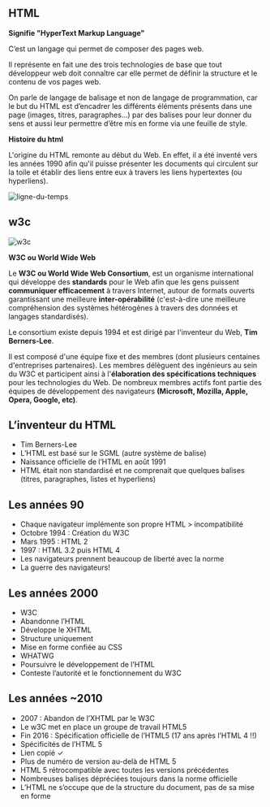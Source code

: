 ## HTML

**Signifie "HyperText Markup Language"**

C’est un langage qui permet de composer des pages web.

Il représente en fait une des trois technologies de base que tout développeur web doit connaître car elle permet de définir la structure et le contenu de vos pages web.

On parle de langage de balisage et non de langage de programmation, car le but du HTML est d’encadrer les différents éléments présents dans une page (images, titres, paragraphes...) par des balises pour leur donner du sens et aussi leur permettre d’être mis en forme via une feuille de style.

**Histoire du html**

L'origine du HTML remonte au début du Web.
En effet, il a été inventé vers les années 1990 afin qu'il puisse présenter les documents qui circulent sur la toile et établir des liens entre eux à travers les liens hypertextes (ou hyperliens).

![ligne-du-temps](https://github.com/user-attachments/assets/cff4bad0-234e-4e54-98f3-9663474d6df8)

## w3c

![w3c](https://github.com/user-attachments/assets/2d5e3b2e-2756-4bf5-b925-8dd44b7474f9)

**W3C ou World Wide Web**

Le **W3C ou World Wide Web Consortium**, est un organisme international qui développe des **standards** pour le Web afin que les gens puissent **communiquer efficacement** à travers Internet, autour de formats ouverts garantissant une meilleure **inter-opérabilité** (c'est-à-dire une meilleure compréhension des systèmes hétérogènes à travers des données et langages standardisés).

Le consortium existe depuis 1994 et est dirigé par l'inventeur du Web, **Tim Berners-Lee**.

Il est composé d'une équipe fixe et des membres (dont plusieurs centaines d'entreprises partenaires). Les membres délèguent des ingénieurs au sein du W3C et participent ainsi à l'**élaboration des spécifications techniques** pour les technologies du Web. De nombreux membres actifs font partie des équipes de développement des navigateurs **(Microsoft, Mozilla, Apple, Opera, Google, etc)**.

## L’inventeur du HTML

- Tim Berners-Lee
- L’HTML est basé sur le SGML (autre système de balise)
- Naissance officielle de l’HTML en août 1991
- HTML était non standardisé et ne comprenait que quelques balises (titres, paragraphes, listes et hyperliens)

## Les années 90

- Chaque navigateur implémente son propre HTML > incompatibilité
- Octobre 1994 : Création du W3C
- Mars 1995 : HTML 2
- 1997 : HTML 3.2 puis HTML 4
- Les navigateurs prennent beaucoup de liberté avec la norme
- La guerre des navigateurs!

## Les années 2000

- W3C
- Abandonne l’HTML
- Développe le XHTML
- Structure uniquement
- Mise en forme confiée au CSS
- WHATWG
- Poursuivre le développement de l’HTML
- Conteste l’autorité et le fonctionnement du W3C

## Les années ~2010

- 2007 : Abandon de l’XHTML par le W3C
- Le w3C met en place un groupe de travail HTML5
- Fin 2016 : Spécification officielle de l’HTML5 (17 ans après l’HTML 4 !!)
- Spécificités de l’HTML 5
- Lien copié ✓
- Plus de numéro de version au-delà de HTML 5
- HTML 5 rétrocompatible avec toutes les versions précédentes
- Nombreuses balises dépréciées toujours dans la norme officielle
- L’HTML ne s’occupe que de la structure du document, pas de sa mise en forme
